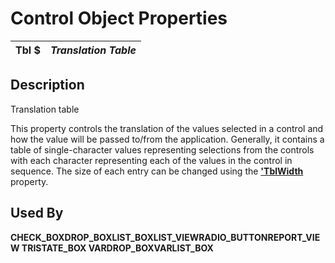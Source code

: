 # Control Object Properties

**Tbl $** |  **_Translation Table_**  
---|---  
  
## Description

Translation table

This property controls the translation of the values selected in a control and how the value will be passed to/from the application. Generally, it contains a table of single-character values representing selections from the controls with each character representing each of the values in the control in sequence. The size of each entry can be changed using the **['TblWidth](tblwidth.md)** property.

## Used By 

**CHECK_BOX****DROP_BOX****LIST_BOX****LIST_VIEW****RADIO_BUTTON****REPORT_VIEW TRISTATE_BOX VARDROP_BOX****VARLIST_BOX**
